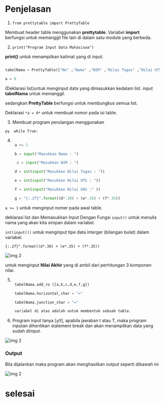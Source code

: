 
# Penjelasan

1. ```from prettytable import PrettyTable```

Membuat header table menggunakan **prettytable**. Variabel **import** berfungsi untuk memanggil file lain di dalam satu 
module yang berbeda.

2. `print("Program Input Data Mahasiswa")`

**print()** untuk menampilkan kalimat yang di input.

```py 

tabelNama = PrettyTable(["No" ,"Nama" ,"NIM" ,"Nilai Tugas" ,"Nilai UTS" ,"Nilai UAS" ,"Nilai Akhir" ])

a = 0

```

(Deklarasi list)untuk menginput data yang dimasukkan kedalam list. input **tabelNama** untuk memanggil.

sedangkan **PrettyTable** berfungsi untuk membungkus semua list.

Deklarasi `*a = 0*` untuk membuat nomor pada isi table.

3. Membuat program perulangan menggunakan

 ```py  while True: ```

4. ```py

    a += 1

    b = input("Masukkan Nama : ")

     c = input("Masukkan NIM : ")

    d = int(input("Masukkan Nilai Tugas : "))

    e = int(input("Masukkan Nilai UTS : "))

    f = int(input("Masukkan Nilai UAS :" ))

    g = "{:.2f}".format((d*.30) + (e*.35) + (f*.35))

    ```
`a += 1` untuk menginput nomer pada awal table.

deklarasi list dan Memasukkan Input Dengan Fungsi `input()` untuk menulis nama yang akan kita simpan dalam variabel.

`int(input())` untuk menginput tipe data interger (bilangan bulat) dalam variabel.

```{:.2f}".format((d*.30) + (e*.35) + (f*.35)) ```

![img 2](SS/Output.PNG)

untuk menginput **Nilai Akhir** yang di ambil dari perhitungan 3 komponen nilai.

5. ```py 

    tabelNama.add_ro ([a,b,c,d,e,f,g])

    tabelNama.horizontal_char = "="

    tabelNama.junction_char = "="

    variabel di atas adalah untuk membentuk sebuah table.
    ```
6. Program input tanya [y/t], apabila jawaban t atau T, maka program inputan dihentikan statement break dan akan menampilkan data yang sudah diinput.

![img 2](SS/flowchart.png)

### Output

Bila dijalankan maka program akan menghasilkan output seperti dibawah ini

![img 2](SS/Output2.PNG)

# selesai
